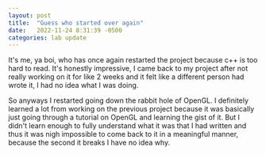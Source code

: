 ```yaml
---
layout: post
title:  "Guess who started over again"
date:   2022-11-24 8:31:39 -0500
categories: lab update
---
```


It's me, ya boi, who has once again restarted the project because c++ is too hard
to read. It's honestly impressive, I came back to my project after not really working
on it for like 2 weeks and it felt like a different person had wrote it, I had no idea
what I was doing.

So anyways I restarted going down the rabbit hole of OpenGL. I definitely learned a
lot from working on the previous project because it was basically just going through
a tutorial on OpenGL and learning the gist of it. But I didn't learn enough to fully
understand what it was that I had written and thus it was nigh impossible to come back to
it in a meaningful manner, because the second it breaks I have no idea why.
